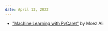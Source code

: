 ```yaml
---
date: April 13, 2022
---
```

* ["Machine Learning with PyCaret"](https://github.com/pycaret/pycaret-demo-pydata) by Moez Ali
